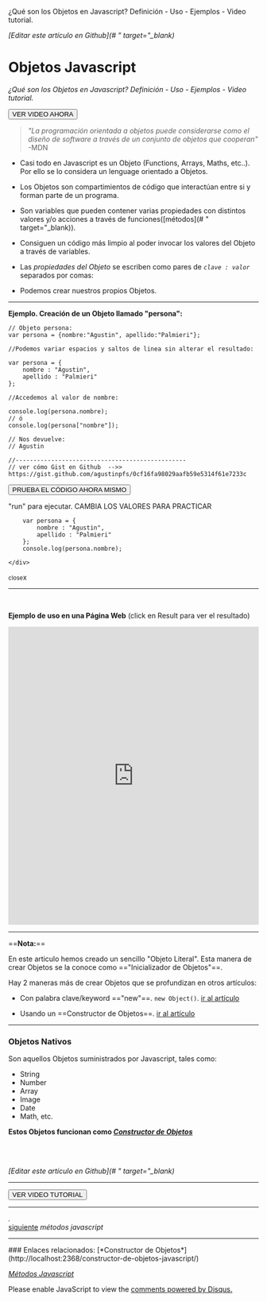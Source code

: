 <span class="hidden-excerpt"> ¿Qué son los Objetos en Javascript? Definición - Uso - Ejemplos - Video tutorial.</span>

<em>[Editar este artículo en Github](# " target="_blank)</em>

# Objetos Javascript
*¿Qué son los Objetos en Javascript? Definición - Uso - Ejemplos - Video tutorial.*

<button class="post-content-button">VER VIDEO AHORA</button>

> *"La programación orientada a objetos puede considerarse como el diseño de software a través de un conjunto de objetos que cooperan"* -MDN

- Casi todo en Javascript es un Objeto (Functions, Arrays, Maths, etc..). Por ello se lo considera un lenguage orientado a Objetos.

- Los Objetos son compartimientos de código que interactúan entre si y forman parte de un programa.

- Son variables que pueden contener varias propiedades con distintos valores y/o acciones a través de funciones([métodos](# " target="_blank)).

- Consiguen un código más limpio al poder invocar los valores del Objeto a través de variables.

- Las *propiedades del Objeto* se escriben como pares de *```clave : valor```* separados por comas:

- Podemos crear nuestros propios Objetos.

<hr>

**Ejemplo. Creación de un Objeto llamado "persona":**
<pre data-start="0"><code class="line-numbers language-javascript">// Objeto persona:
var persona = {nombre:"Agustin", apellido:"Palmieri"};

//Podemos variar espacios y saltos de linea sin alterar el resultado:

var persona = {
    nombre : "Agustin",
    apellido : "Palmieri"
};

//Accedemos al valor de nombre:

console.log(persona.nombre); 
// ó
console.log(persona["nombre"]); 

// Nos devuelve:
// Agustin

//------------------------------------------------
// ver cómo Gist en Github  -->> https://gist.github.com/agustinpfs/0cf16fa98029aafb59e5314f61e7233c
</code></pre>

<button class="post-content_button-console">PRUEBA EL CÓDIGO AHORA MISMO</button>

<div class="post-content_console">

<p>"run" para ejecutar. <span class="post-content_console-mark">CAMBIA LOS VALORES PARA PRACTICAR</span></p>
    <div id="console-object" >
    <script src="https://embed.tonicdev.com" data-element-id="console-object"></script>

        var persona = {  
            nombre : "Agustin",
            apellido : "Palmieri"
        };
        console.log(persona.nombre);  

    </div>
<span class="post-content_buttonx-console"><small>close</small>x</span>
</div>

<hr>
<br>

**Ejemplo de uso en una Página Web**
(click en Result para ver el resultado)

<iframe width="100%" height="600" src="https://jsfiddle.net/Pandawebs/4m2rzu8m/embedded/html,result/" allowfullscreen="allowfullscreen" frameborder="0"></iframe>

<hr>

==**Nota:**==

En este articulo hemos creado un sencillo "Objeto Literal". Esta manera de crear Objetos se la conoce como =="Inicializador de Objetos"==.

Hay 2 maneras más de crear Objetos que se profundizan en otros artículos:

* Con palabra clave/keyword =="new"==. `new Object()`. [ir al artículo](#)

* Usando un ==Constructor de Objetos==. [ir al artículo](#)

<hr>

### Objetos Nativos

Son aquellos Objetos suministrados por Javascript, tales como:

- String
- Number
- Array
- Image
- Date
- Math, etc.

**Estos Objetos funcionan como [*Constructor de Objetos*](http://localhost:2368/constructor-de-objetos-javascript/)**

<br>
<br>

<em>[Editar este artículo en Github](# " target="_blank)</em>
<hr>
<button class="post-content-button">VER VIDEO TUTORIAL</button>
<hr>
<div class="post-content_next">
  <div class="post-content_next-left">
    <a href=""></a>
    <i>.</i>
  </div>
  <div class="post-content_next-right">
    <a href="http://localhost:2368/metodos-javascript/">siguiente</a>
    <i>métodos javascript</i>
  </div>
</div>
<hr>
### Enlaces relacionados:
[*Constructor de Objetos*](http://localhost:2368/constructor-de-objetos-javascript/)

[*Métodos Javascript*](#)

<div id="disqus_thread"></div>
<script>

/**
 *  RECOMMENDED CONFIGURATION VARIABLES: EDIT AND UNCOMMENT THE SECTION BELOW TO INSERT DYNAMIC VALUES FROM YOUR PLATFORM OR CMS.
 *  LEARN WHY DEFINING THESE VARIABLES IS IMPORTANT: https://disqus.com/admin/universalcode/#configuration-variables */
/*
var disqus_config = function () {
    this.page.url = PAGE_URL;  // Replace PAGE_URL with your page's canonical URL variable
    this.page.identifier = PAGE_IDENTIFIER; // Replace PAGE_IDENTIFIER with your page's unique identifier variable
};
*/
(function() { // DON'T EDIT BELOW THIS LINE
    var d = document, s = d.createElement('script');
    s.src = '//pandawebs.disqus.com/embed.js';
    s.setAttribute('data-timestamp', +new Date());
    (d.head || d.body).appendChild(s);
})();
</script>
<noscript>Please enable JavaScript to view the <a href="https://disqus.com/?ref_noscript">comments powered by Disqus.</a></noscript>